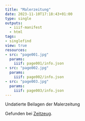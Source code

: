 ```yaml
---
title: "Malerzeitung"
date: 2023-11-10T17:18:43+01:00
type: single
outputs:
  - iiif-manifest
  - html
tags:
- singlefind
view: true
resources:
- src: "page001.jpg"
  params:
    iiif: page001/info.json
- src: "page002.jpg"
  params:
    iiif: page002/info.json
- src: "page003.jpg"
  params:
    iiif: page003/info.json
---
```

Undatierte Beilagen der Malerzeitung
<!--more-->
<div class="source">
Gefunden bei <a target="_blank" href="http://zeitzeug.de/">Zeitzeug</a>.
</div>
